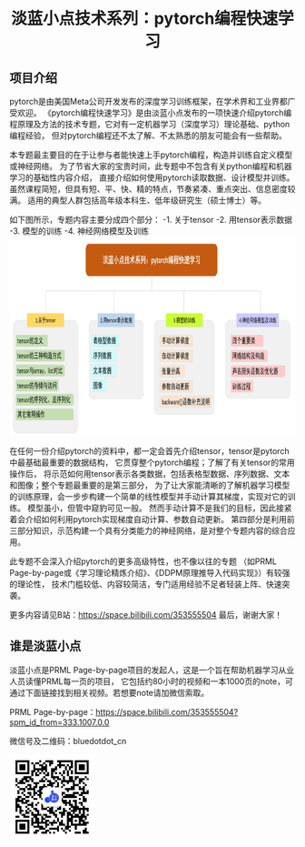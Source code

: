 <div align="center"><h1> 淡蓝小点技术系列：pytorch编程快速学习 </h1></div>


## 项目介绍
pytorch是由美国Meta公司开发发布的深度学习训练框架，在学术界和工业界都广受欢迎。
《pytorch编程快速学习》是由淡蓝小点发布的一项快速介绍pytorch编程原理及方法的技术专题，它对有一定机器学习（深度学习）理论基础、python编程经验，
但对pytorch编程还不太了解、不太熟悉的朋友可能会有一些帮助。

本专题最主要目的在于让参与者能快速上手pytorch编程，构造并训练自定义模型或神经网络。
为了节省大家的宝贵时间，此专题中不包含有关python编程和机器学习的基础性内容介绍，
直接介绍如何使用pytorch读取数据、设计模型并训练。虽然课程简短，但具有短、平、快、精的特点，节奏紧凑、重点突出、信息密度较满。
适用的典型人群包括高年级本科生、低年级研究生（硕士博士）等。

如下图所示，专题内容主要分成四个部分：
-1.	关于tensor
-2.	用tensor表示数据
-3.	模型的训练
-4.	神经网络模型及训练
<img src="infos.png" alt="专题内容四部分" width="800" height="350">

在任何一份介绍pytorch的资料中，都一定会首先介绍tensor，tensor是pytorch中最基础最重要的数据结构，
它贯穿整个pytorch编程；了解了有关tensor的常用操作后，
将示范如何用tensor表示各类数据，包括表格型数据、序列数据、文本和图像；整个专题最重要的是第三部分，
为了让大家能清晰的了解机器学习模型的训练原理，会一步步构建一个简单的线性模型并手动计算其梯度，实现对它的训练。
模型虽小，但管中窥豹可见一般。
然而手动计算不是我们的目标，因此接紧着会介绍如何利用pytorch实现梯度自动计算、参数自动更新。
第四部分是利用前三部分知识，示范构建一个具有分类能力的神经网络，是对整个专题内容的综合应用。

此专题不会深入介绍pytorch的更多高级特性，也不像以往的专题
（如PRML Page-by-page或《学习理论精炼介绍》、《DDPM原理推导入代码实现》）有较强的理论性，
技术门槛较低、内容较简洁，专门适用经验不足者轻装上阵、快速突袭。

更多内容请见B站：https://space.bilibili.com/353555504
最后，谢谢大家！


## 谁是淡蓝小点
淡蓝小点是PRML Page-by-page项目的发起人，这是一个旨在帮助机器学习从业人员读懂PRML每一页的项目，
它包括约80小时的视频和一本1000页的note，可通过下面链接找到相关视频。若想要note请加微信索取。

PRML Page-by-page：https://space.bilibili.com/353555504?spm_id_from=333.1007.0.0

微信号及二维码：bluedotdot_cn

<img src="wechat.jpg" alt="淡蓝小点微信二维码" width="150" height="150">
